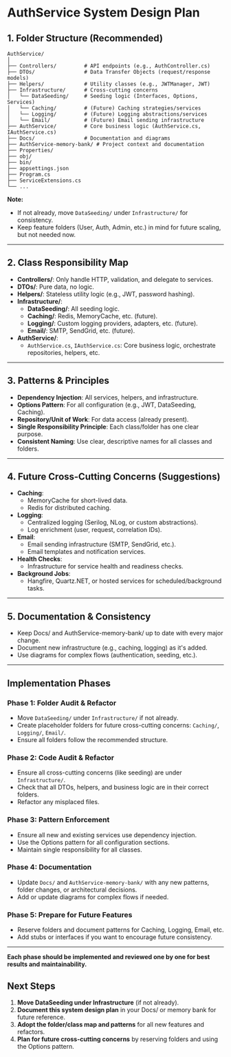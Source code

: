 # AuthService System Design Plan

## 1. Folder Structure (Recommended)

```
AuthService/
│
├── Controllers/         # API endpoints (e.g., AuthController.cs)
├── DTOs/                # Data Transfer Objects (request/response models)
├── Helpers/             # Utility classes (e.g., JWTManager, JWT)
├── Infrastructure/      # Cross-cutting concerns
│   └── DataSeeding/     # Seeding logic (Interfaces, Options, Services)
│   └── Caching/         # (Future) Caching strategies/services
│   └── Logging/         # (Future) Logging abstractions/services
│   └── Email/           # (Future) Email sending infrastructure
├── AuthService/         # Core business logic (AuthService.cs, IAuthService.cs)
├── Docs/                # Documentation and diagrams
├── AuthService-memory-bank/ # Project context and documentation
├── Properties/
├── obj/
├── bin/
├── appsettings.json
├── Program.cs
├── ServiceExtensions.cs
└── ...
```

**Note:**
- If not already, move `DataSeeding/` under `Infrastructure/` for consistency.
- Keep feature folders (User, Auth, Admin, etc.) in mind for future scaling, but not needed now.

---

## 2. Class Responsibility Map

- **Controllers/**: Only handle HTTP, validation, and delegate to services.
- **DTOs/**: Pure data, no logic.
- **Helpers/**: Stateless utility logic (e.g., JWT, password hashing).
- **Infrastructure/**:  
  - **DataSeeding/**: All seeding logic.
  - **Caching/**: Redis, MemoryCache, etc. (future).
  - **Logging/**: Custom logging providers, adapters, etc. (future).
  - **Email/**: SMTP, SendGrid, etc. (future).
- **AuthService/**:  
  - `AuthService.cs`, `IAuthService.cs`: Core business logic, orchestrate repositories, helpers, etc.

---

## 3. Patterns & Principles

- **Dependency Injection**: All services, helpers, and infrastructure.
- **Options Pattern**: For all configuration (e.g., JWT, DataSeeding, Caching).
- **Repository/Unit of Work**: For data access (already present).
- **Single Responsibility Principle**: Each class/folder has one clear purpose.
- **Consistent Naming**: Use clear, descriptive names for all classes and folders.

---

## 4. Future Cross-Cutting Concerns (Suggestions)

- **Caching**:  
  - MemoryCache for short-lived data.
  - Redis for distributed caching.
- **Logging**:  
  - Centralized logging (Serilog, NLog, or custom abstractions).
  - Log enrichment (user, request, correlation IDs).
- **Email**:  
  - Email sending infrastructure (SMTP, SendGrid, etc.).
  - Email templates and notification services.
- **Health Checks**:  
  - Infrastructure for service health and readiness checks.
- **Background Jobs**:  
  - Hangfire, Quartz.NET, or hosted services for scheduled/background tasks.

---

## 5. Documentation & Consistency

- Keep Docs/ and AuthService-memory-bank/ up to date with every major change.
- Document new infrastructure (e.g., caching, logging) as it's added.
- Use diagrams for complex flows (authentication, seeding, etc.).

---

## Implementation Phases

### Phase 1: Folder Audit & Refactor
- Move `DataSeeding/` under `Infrastructure/` if not already.
- Create placeholder folders for future cross-cutting concerns: `Caching/`, `Logging/`, `Email/`.
- Ensure all folders follow the recommended structure.

### Phase 2: Code Audit & Refactor
- Ensure all cross-cutting concerns (like seeding) are under `Infrastructure/`.
- Check that all DTOs, helpers, and business logic are in their correct folders.
- Refactor any misplaced files.

### Phase 3: Pattern Enforcement
- Ensure all new and existing services use dependency injection.
- Use the Options pattern for all configuration sections.
- Maintain single responsibility for all classes.

### Phase 4: Documentation
- Update `Docs/` and `AuthService-memory-bank/` with any new patterns, folder changes, or architectural decisions.
- Add or update diagrams for complex flows if needed.

### Phase 5: Prepare for Future Features
- Reserve folders and document patterns for Caching, Logging, Email, etc.
- Add stubs or interfaces if you want to encourage future consistency.

---

**Each phase should be implemented and reviewed one by one for best results and maintainability.**

## Next Steps

1. **Move DataSeeding under Infrastructure** (if not already).
2. **Document this system design plan** in your Docs/ or memory bank for future reference.
3. **Adopt the folder/class map and patterns** for all new features and refactors.
4. **Plan for future cross-cutting concerns** by reserving folders and using the Options pattern. 